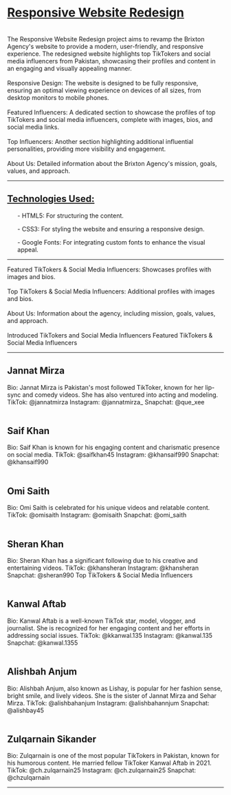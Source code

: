 <h1><u><b>Responsive Website Redesign</b></u></h1>
<br>
The Responsive Website Redesign project aims to revamp the Brixton Agency's website to provide a modern, user-friendly, and responsive experience. The redesigned website highlights top TikTokers and social media influencers from Pakistan, showcasing their profiles and content in an engaging and visually appealing manner.
<br><br>
Responsive Design: The website is designed to be fully responsive, ensuring an optimal viewing experience on devices of all sizes, from desktop monitors to mobile phones.
<br><br>
Featured Influencers: A dedicated section to showcase the profiles of top TikTokers and social media influencers, complete with images, bios, and social media links.
<br><br>
Top Influencers: Another section highlighting additional influential personalities, providing more visibility and engagement.
<br><br>
About Us: Detailed information about the Brixton Agency's mission, goals, values, and approach.
<br>
<hr>
<u><b><h2>Technologies Used:</h2></b></u>
<ul>- HTML5: For structuring the content.</ul>
<ul>- CSS3: For styling the website and ensuring a responsive design.</ul>
<ul>- Google Fonts: For integrating custom fonts to enhance the visual appeal.</ul>
<hr>
Featured TikTokers & Social Media Influencers: Showcases profiles with images and bios.
<br><br>
Top TikTokers & Social Media Influencers: Additional profiles with images and bios.
<br><br>
About Us: Information about the agency, including mission, goals, values, and approach.
<br><br>
Introduced TikTokers and Social Media Influencers
Featured TikTokers & Social Media Influencers
<hr>
<h2>Jannat Mirza</h2>
Bio: Jannat Mirza is Pakistan's most followed TikToker, known for her lip-sync and comedy videos. She has also ventured into acting and modeling.
TikTok: @jannatmirza
Instagram: @jannatmirza_
Snapchat: @que_xee
<br><br>
<h2>Saif Khan</h2>
Bio: Saif Khan is known for his engaging content and charismatic presence on social media.
TikTok: @saifkhan45
Instagram: @khansaif990
Snapchat: @khansaif990
<br><br>
<h2>Omi Saith</h2>
Bio: Omi Saith is celebrated for his unique videos and relatable content.
TikTok: @omisaith
Instagram: @omisaith
Snapchat: @omi_saith
<br><br>
<h2>Sheran Khan</h2>
Bio: Sheran Khan has a significant following due to his creative and entertaining videos.
TikTok: @khansheran
Instagram: @khansheran
Snapchat: @sheran990
Top TikTokers & Social Media Influencers
<br><br>
<h2>Kanwal Aftab</h2>
Bio: Kanwal Aftab is a well-known TikTok star, model, vlogger, and journalist. She is recognized for her engaging content and her efforts in addressing social issues.
TikTok: @kkanwal.135
Instagram: @kanwal.135
Snapchat: @kanwal.1355
<br><br>
<h2>Alishbah Anjum</h2>
Bio: Alishbah Anjum, also known as Lishay, is popular for her fashion sense, bright smile, and lively videos. She is the sister of Jannat Mirza and Sehar Mirza.
TikTok: @alishbahanjum
Instagram: @alishbahannjum
Snapchat: @alishbay45
<br><br>
<h2>Zulqarnain Sikander</h2>
Bio: Zulqarnain is one of the most popular TikTokers in Pakistan, known for his humorous content. He married fellow TikToker Kanwal Aftab in 2021.
TikTok: @ch.zulqarnain25
Instagram: @ch.zulqarnain25
Snapchat: @chzulqarnain
<hr>
